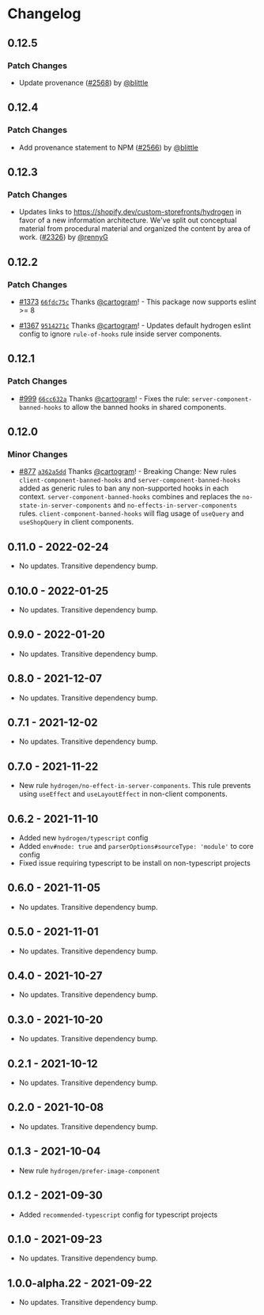 # Changelog

## 0.12.5

### Patch Changes

- Update provenance ([#2568](https://github.com/Shopify/hydrogen-v1/pull/2568)) by [@blittle](https://github.com/blittle)

## 0.12.4

### Patch Changes

- Add provenance statement to NPM ([#2566](https://github.com/Shopify/hydrogen-v1/pull/2566)) by [@blittle](https://github.com/blittle)

## 0.12.3

### Patch Changes

- Updates links to https://shopify.dev/custom-storefronts/hydrogen in favor of a new information architecture. We've split out conceptual material from procedural material and organized the content by area of work. ([#2326](https://github.com/Shopify/hydrogen/pull/2326)) by [@rennyG](https://github.com/rennyG)

## 0.12.2

### Patch Changes

- [#1373](https://github.com/Shopify/hydrogen/pull/1373) [`66fdc75c`](https://github.com/Shopify/hydrogen/commit/66fdc75c3494acbb668b1053cac24846ed522217) Thanks [@cartogram](https://github.com/cartogram)! - This package now supports eslint >= 8

* [#1367](https://github.com/Shopify/hydrogen/pull/1367) [`9514271c`](https://github.com/Shopify/hydrogen/commit/9514271c709f717dfdbdd5620b17661f6ebba651) Thanks [@cartogram](https://github.com/cartogram)! - Updates default hydrogen eslint config to ignore `rule-of-hooks` rule inside server components.

## 0.12.1

### Patch Changes

- [#999](https://github.com/Shopify/hydrogen/pull/999) [`66cc632a`](https://github.com/Shopify/hydrogen/commit/66cc632a00123b1a5fffcd234c25a91e1a86bdf7) Thanks [@cartogram](https://github.com/cartogram)! - Fixes the rule: `server-component-banned-hooks` to allow the banned hooks in shared components.

## 0.12.0

### Minor Changes

- [#877](https://github.com/Shopify/hydrogen/pull/877) [`a362a5dd`](https://github.com/Shopify/hydrogen/commit/a362a5dd02e94c7cdf62bb8d0d7e52e8676b415c) Thanks [@cartogram](https://github.com/cartogram)! - Breaking Change: New rules `client-component-banned-hooks` and `server-component-banned-hooks` added as generic rules to ban any non-supported hooks in each context. `server-component-banned-hooks` combines and replaces the `no-state-in-server-components` and `no-effects-in-server-components` rules. `client-component-banned-hooks` will flag usage of `useQuery` and `useShopQuery` in client components.

## 0.11.0 - 2022-02-24

- No updates. Transitive dependency bump.

## 0.10.0 - 2022-01-25

- No updates. Transitive dependency bump.

## 0.9.0 - 2022-01-20

- No updates. Transitive dependency bump.

## 0.8.0 - 2021-12-07

- No updates. Transitive dependency bump.

## 0.7.1 - 2021-12-02

- No updates. Transitive dependency bump.

## 0.7.0 - 2021-11-22

- New rule `hydrogen/no-effect-in-server-components`. This rule prevents using `useEffect` and `useLayoutEffect` in non-client components.

## 0.6.2 - 2021-11-10

- Added new `hydrogen/typescript` config
- Added `env#node: true` and `parserOptions#sourceType: 'module'` to core config
- Fixed issue requiring typescript to be install on non-typescript projects

## 0.6.0 - 2021-11-05

- No updates. Transitive dependency bump.

## 0.5.0 - 2021-11-01

- No updates. Transitive dependency bump.

## 0.4.0 - 2021-10-27

- No updates. Transitive dependency bump.

## 0.3.0 - 2021-10-20

- No updates. Transitive dependency bump.

## 0.2.1 - 2021-10-12

- No updates. Transitive dependency bump.

## 0.2.0 - 2021-10-08

- No updates. Transitive dependency bump.

## 0.1.3 - 2021-10-04

- New rule `hydrogen/prefer-image-component`

## 0.1.2 - 2021-09-30

- Added `recommended-typescript` config for typescript projects

## 0.1.0 - 2021-09-23

- No updates. Transitive dependency bump.

## 1.0.0-alpha.22 - 2021-09-22

- No updates. Transitive dependency bump.
